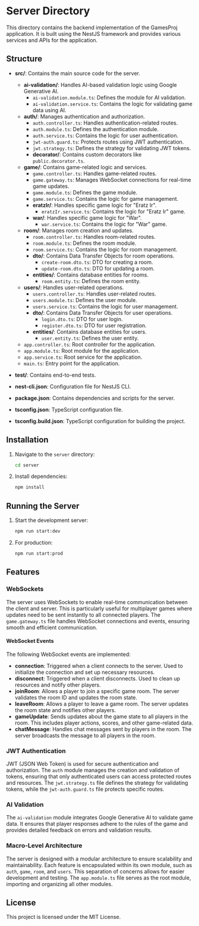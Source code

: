 # Server Directory

This directory contains the backend implementation of the GamesProj application. It is built using the NestJS framework and provides various services and APIs for the application.

## Structure

- **src/**: Contains the main source code for the server.
  - **ai-validation/**: Handles AI-based validation logic using Google Generative AI.
    - `ai-validation.module.ts`: Defines the module for AI validation.
    - `ai-validation.service.ts`: Contains the logic for validating game data using AI.
  - **auth/**: Manages authentication and authorization.
    - `auth.controller.ts`: Handles authentication-related routes.
    - `auth.module.ts`: Defines the authentication module.
    - `auth.service.ts`: Contains the logic for user authentication.
    - `jwt-auth.guard.ts`: Protects routes using JWT authentication.
    - `jwt.strategy.ts`: Defines the strategy for validating JWT tokens.
    - **decorator/**: Contains custom decorators like `public.decorator.ts`.
  - **game/**: Contains game-related logic and services.
    - `game.controller.ts`: Handles game-related routes.
    - `game.gateway.ts`: Manages WebSocket connections for real-time game updates.
    - `game.module.ts`: Defines the game module.
    - `game.service.ts`: Contains the logic for game management.
    - **eratzIr/**: Handles specific game logic for "Eratz Ir".
      - `eratzIr.service.ts`: Contains the logic for "Eratz Ir" game.
    - **war/**: Handles specific game logic for "War".
      - `war.service.ts`: Contains the logic for "War" game.
  - **room/**: Manages room creation and updates.
    - `room.controller.ts`: Handles room-related routes.
    - `room.module.ts`: Defines the room module.
    - `room.service.ts`: Contains the logic for room management.
    - **dto/**: Contains Data Transfer Objects for room operations.
      - `create-room.dto.ts`: DTO for creating a room.
      - `update-room.dto.ts`: DTO for updating a room.
    - **entities/**: Contains database entities for rooms.
      - `room.entity.ts`: Defines the room entity.
  - **users/**: Handles user-related operations.
    - `users.controller.ts`: Handles user-related routes.
    - `users.module.ts`: Defines the user module.
    - `users.service.ts`: Contains the logic for user management.
    - **dto/**: Contains Data Transfer Objects for user operations.
      - `login.dto.ts`: DTO for user login.
      - `register.dto.ts`: DTO for user registration.
    - **entities/**: Contains database entities for users.
      - `user.entity.ts`: Defines the user entity.
  - `app.controller.ts`: Root controller for the application.
  - `app.module.ts`: Root module for the application.
  - `app.service.ts`: Root service for the application.
  - `main.ts`: Entry point for the application.

- **test/**: Contains end-to-end tests.
- **nest-cli.json**: Configuration file for NestJS CLI.
- **package.json**: Contains dependencies and scripts for the server.
- **tsconfig.json**: TypeScript configuration file.
- **tsconfig.build.json**: TypeScript configuration for building the project.

## Installation

1. Navigate to the `server` directory:
   ```bash
   cd server
   ```

2. Install dependencies:
   ```bash
   npm install
   ```

## Running the Server

1. Start the development server:
   ```bash
   npm run start:dev
   ```

2. For production:
   ```bash
   npm run start:prod
   ```

## Features

### WebSockets

The server uses WebSockets to enable real-time communication between the client and server. This is particularly useful for multiplayer games where updates need to be sent instantly to all connected players. The `game.gateway.ts` file handles WebSocket connections and events, ensuring smooth and efficient communication.

#### WebSocket Events

The following WebSocket events are implemented:

- **connection**: Triggered when a client connects to the server. Used to initialize the connection and set up necessary resources.
- **disconnect**: Triggered when a client disconnects. Used to clean up resources and notify other players.
- **joinRoom**: Allows a player to join a specific game room. The server validates the room ID and updates the room state.
- **leaveRoom**: Allows a player to leave a game room. The server updates the room state and notifies other players.
- **gameUpdate**: Sends updates about the game state to all players in the room. This includes player actions, scores, and other game-related data.
- **chatMessage**: Handles chat messages sent by players in the room. The server broadcasts the message to all players in the room.

### JWT Authentication

JWT (JSON Web Token) is used for secure authentication and authorization. The `auth` module manages the creation and validation of tokens, ensuring that only authenticated users can access protected routes and resources. The `jwt.strategy.ts` file defines the strategy for validating tokens, while the `jwt-auth.guard.ts` file protects specific routes.

### AI Validation

The `ai-validation` module integrates Google Generative AI to validate game data. It ensures that player responses adhere to the rules of the game and provides detailed feedback on errors and validation results.

### Macro-Level Architecture

The server is designed with a modular architecture to ensure scalability and maintainability. Each feature is encapsulated within its own module, such as `auth`, `game`, `room`, and `users`. This separation of concerns allows for easier development and testing. The `app.module.ts` file serves as the root module, importing and organizing all other modules.

## License

This project is licensed under the MIT License.
